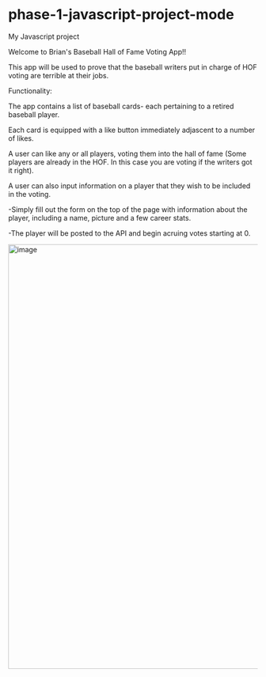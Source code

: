 # phase-1-javascript-project-mode
My Javascript project


Welcome to Brian's Baseball Hall of Fame Voting App!!

This app will be used to prove that the baseball writers put in charge of HOF voting are terrible at their jobs.

Functionality:

The app contains a list of baseball cards- each pertaining to a retired baseball player.

Each card is equipped with a like button immediately adjascent to a number of likes.

A user can like any or all players, voting them into the hall of fame (Some players are already in the HOF. In this case you are voting if the writers got it right).

A user can also input information on a player that they wish to be included in the voting.
 
 -Simply fill out the form on the top of the page with information about the player, including a name, picture and a few career stats.
 
 -The player will be posted to the API and begin acruing votes starting at 0.

<img width="859" alt="image" src="https://user-images.githubusercontent.com/114421657/215603380-775860ed-d788-4c70-ac63-1e48a8fe8d0c.png">
